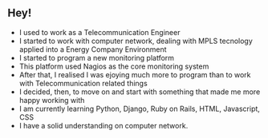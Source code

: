 ## Hey!

- I used to work as a Telecommunication Engineer
- I started to work with computer network, dealing with MPLS tecnology applied into a Energy Company Environment
- I started to program a new monitoring platform
- This platform used Nagios as the core monitoring system
- After that, I realised I was ejoying much more to program than to work with Telecommunication related things
- I decided, then, to move on and start with something that made me more happy working with
- I am currently learning Python, Django, Ruby on Rails, HTML, Javascript, CSS
- I have a solid understanding on computer network.

